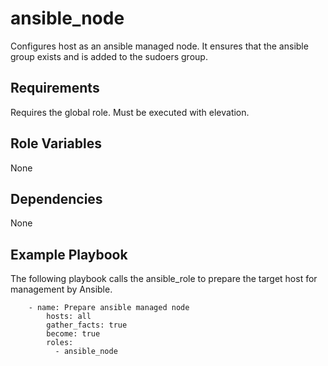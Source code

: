 ansible_node
=========

Configures host as an ansible managed node. It ensures that the ansible group exists and is added to the sudoers group.

Requirements
------------

Requires the global role. Must be executed with elevation.

Role Variables
--------------

None

Dependencies
------------

None

Example Playbook
----------------

The following playbook calls the ansible_role to prepare the target host for management by Ansible.

        - name: Prepare ansible managed node
            hosts: all
            gather_facts: true
            become: true
            roles:
              - ansible_node
